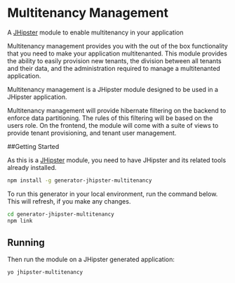 # Multitenancy Management
A [JHipster](http://jhipster.github.io/) module to enable multitenancy in your application

Multitenancy management provides you with the out of the box functionality that you need to make your application multitenanted. This module provides the ability to easily provision new tenants, the division between all tenants and their data, and the administration required to manage a multitenanted application.

Multitenancy management is a JHipster module designed to be used in a JHipster application. 

Multitenancy management will provide hibernate filtering on the backend to enforce data partitioning. The rules of this filtering will be based on the users role. On the frontend, the module will come with a suite of views to provide tenant provisioning, and tenant user management.

##Getting Started

As this is a [JHipster](http://jhipster.github.io/) module, you need to have JHipster and its related tools already installed.

```bash
npm install -g generator-jhipster-multitenancy
```

To run this generator in your local environment, run the command below. This will refresh, if you make any changes.

```bash
cd generator-jhipster-multitenancy
npm link
```

## Running

Then run the module on a JHipster generated application:

```bash
yo jhipster-multitenancy
```

